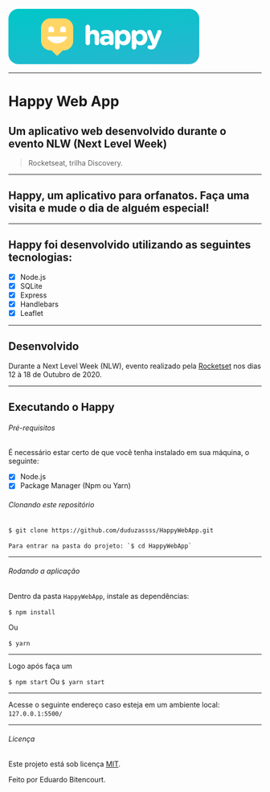 ![Logotipo Happy](/public/images/banner.png)

_________________

#                         Happy Web App
## Um aplicativo web desenvolvido durante o evento NLW (Next Level Week)
> Rocketseat, trilha Discovery.
_________________
## Happy, um aplicativo para orfanatos. Faça uma visita e mude o dia de alguém especial!
_________________
## Happy foi desenvolvido utilizando as seguintes tecnologias:

- [x] Node.js
- [x] SQLite
- [x] Express
- [x] Handlebars
- [x] Leaflet
_________________

## Desenvolvido

Durante a Next Level Week (NLW), evento realizado pela [Rocketset](https://rocketseat.com.br/) nos dias 12 à 18 de Outubro de 2020.

_________________

## Executando o Happy

###### Pré-requisitos

É necessário estar certo de que você tenha instalado em sua máquina, o seguinte:

- [x] Node.js
- [x] Package Manager (Npm ou Yarn)

###### Clonando este repositório

`$ git clone https://github.com/duduzassss/HappyWebApp.git`

``Para entrar na pasta do projeto: `$ cd HappyWebApp` ``
_________________

###### Rodando a aplicação

Dentro da pasta `HappyWebApp`, instale as dependências:

`$ npm install`

Ou

`$ yarn`
_________________

Logo após faça um

`$ npm start` Ou `$ yarn start`
_________________

Acesse o seguinte endereço caso esteja em um ambiente local: `127.0.0.1:5500/`
_________________

###### Licença

Este projeto está sob licença [MIT](https://github.com/duduzassss/HappyWebApp/LICENSE).

Feito por Eduardo Bitencourt.




